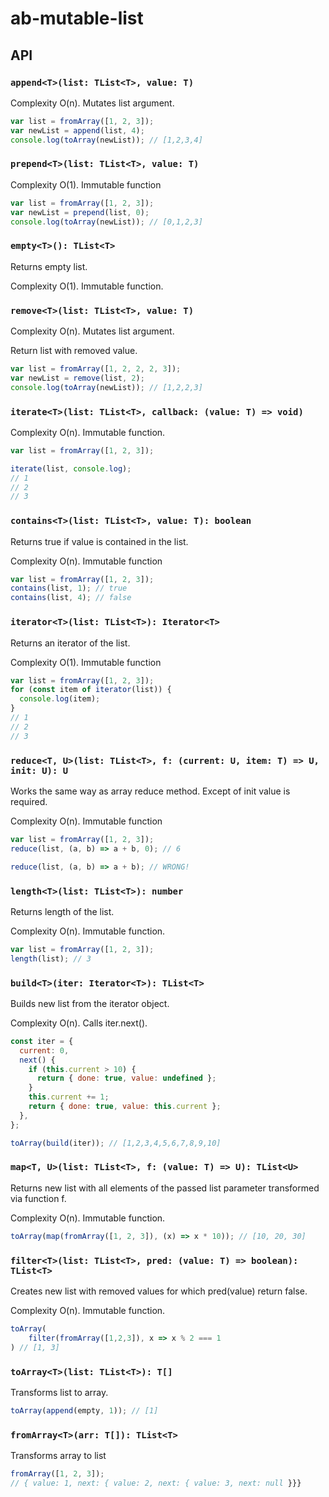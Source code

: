 # ab-mutable-list

## API

### `append<T>(list: TList<T>, value: T)`

Complexity O(n). Mutates list argument.

```javascript
var list = fromArray([1, 2, 3]);
var newList = append(list, 4);
console.log(toArray(newList)); // [1,2,3,4]
```

### `prepend<T>(list: TList<T>, value: T)`

Complexity O(1). Immutable function

```javascript
var list = fromArray([1, 2, 3]);
var newList = prepend(list, 0);
console.log(toArray(newList)); // [0,1,2,3]
```

### `empty<T>(): TList<T>`

Returns empty list.

Complexity O(1). Immutable function.

### `remove<T>(list: TList<T>, value: T)`

Complexity O(n). Mutates list argument.

Return list with removed value.

```javascript
var list = fromArray([1, 2, 2, 2, 3]);
var newList = remove(list, 2);
console.log(toArray(newList)); // [1,2,2,3]
```

### `iterate<T>(list: TList<T>, callback: (value: T) => void)`

Complexity O(n). Immutable function.

```javascript
var list = fromArray([1, 2, 3]);

iterate(list, console.log);
// 1
// 2
// 3
```

### `contains<T>(list: TList<T>, value: T): boolean`

Returns true if value is contained in the list.

Complexity O(n). Immutable function

```javascript
var list = fromArray([1, 2, 3]);
contains(list, 1); // true
contains(list, 4); // false
```

### `iterator<T>(list: TList<T>): Iterator<T>`

Returns an iterator of the list.

Complexity O(1). Immutable function

```javascript
var list = fromArray([1, 2, 3]);
for (const item of iterator(list)) {
  console.log(item);
}
// 1
// 2
// 3
```

### `reduce<T, U>(list: TList<T>, f: (current: U, item: T) => U, init: U): U`

Works the same way as array reduce method. Except of init value is required.

Complexity O(n). Immutable function

```javascript
var list = fromArray([1, 2, 3]);
reduce(list, (a, b) => a + b, 0); // 6

reduce(list, (a, b) => a + b); // WRONG!
```

### `length<T>(list: TList<T>): number`

Returns length of the list.

Complexity O(n). Immutable function.

```javascript
var list = fromArray([1, 2, 3]);
length(list); // 3
```

### `build<T>(iter: Iterator<T>): TList<T>`

Builds new list from the iterator object.

Complexity O(n). Calls iter.next().

```javascript
const iter = {
  current: 0,
  next() {
    if (this.current > 10) {
      return { done: true, value: undefined };
    }
    this.current += 1;
    return { done: true, value: this.current };
  },
};

toArray(build(iter)); // [1,2,3,4,5,6,7,8,9,10]
```

### `map<T, U>(list: TList<T>, f: (value: T) => U): TList<U>`

Returns new list with all elements of the passed list parameter transformed via function f.

Complexity O(n). Immutable function.

```javascript
toArray(map(fromArray([1, 2, 3]), (x) => x * 10)); // [10, 20, 30]
```

### `filter<T>(list: TList<T>, pred: (value: T) => boolean): TList<T>`

Creates new list with removed values for which pred(value) return false.

Complexity O(n). Immutable function.

```javascript
toArray(
    filter(fromArray([1,2,3]), x => x % 2 === 1
) // [1, 3]
```

### `toArray<T>(list: TList<T>): T[]`

Transforms list to array.

```javascript
toArray(append(empty, 1)); // [1]
```

### `fromArray<T>(arr: T[]): TList<T>`

Transforms array to list

```javascript
fromArray([1, 2, 3]);
// { value: 1, next: { value: 2, next: { value: 3, next: null }}}
```
